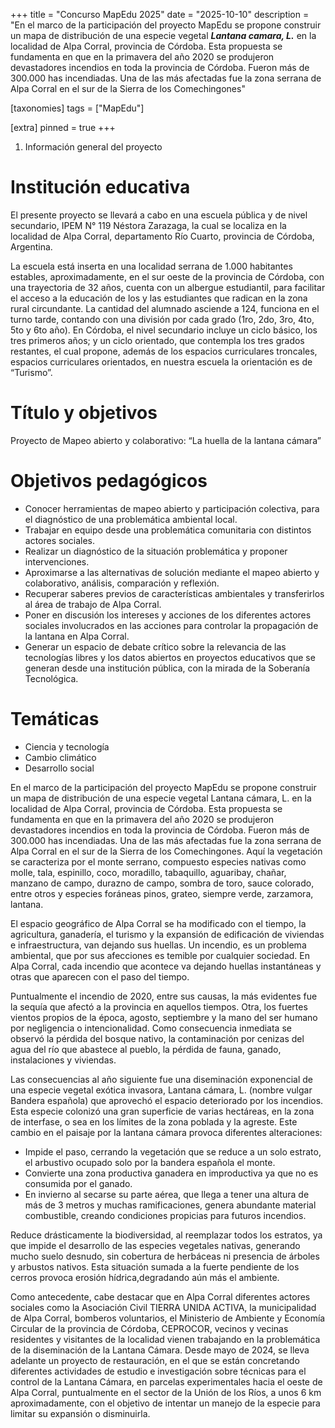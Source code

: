 +++
title = "Concurso MapEdu 2025"
date = "2025-10-10"
description = "En el marco de la participación del proyecto MapEdu se propone construir un mapa de distribución de una especie vegetal ***Lantana camara, L.*** en la localidad de Alpa Corral, provincia de Córdoba. Esta propuesta se fundamenta en que en la primavera del año 2020 se produjeron devastadores incendios en toda la provincia de Córdoba. Fueron más de 300.000 has incendiadas. Una de las más afectadas fue la zona serrana de Alpa Corral en el sur de la Sierra de los Comechingones"

[taxonomies]
tags = ["MapEdu"]

[extra]
pinned = true
+++

1. Información general del proyecto

# Institución educativa

El presente proyecto se llevará a cabo en una escuela pública y de nivel secundario, IPEM N° 119 Néstora Zarazaga, la cual se localiza en la localidad de Alpa Corral, departamento Río Cuarto, provincia de Córdoba, Argentina.

La escuela está inserta en una localidad serrana de 1.000 habitantes estables, aproximadamente, en el sur oeste de la provincia de Córdoba, con una trayectoria de 32 años, cuenta con un albergue estudiantil, para facilitar el acceso a la educación de los y las estudiantes que radican en la zona rural circundante. La cantidad del alumnado asciende a 124, funciona en el turno tarde, contando con una división por cada grado (1ro, 2do, 3ro, 4to, 5to y 6to año). En Córdoba, el nivel secundario incluye un ciclo básico, los tres primeros años; y un ciclo orientado, que contempla los tres grados restantes, el cual propone, además de los espacios curriculares troncales, espacios curriculares orientados, en nuestra escuela la orientación es de “Turismo”.

# Título y objetivos

Proyecto de Mapeo abierto y colaborativo: “La huella de la lantana cámara”

# Objetivos pedagógicos

- Conocer herramientas de mapeo abierto y participación colectiva, para el diagnóstico de una problemática ambiental local.  
- Trabajar en equipo desde una problemática comunitaria con distintos actores sociales.
- Realizar un diagnóstico de la situación problemática y proponer intervenciones.
- Aproximarse a las alternativas de solución mediante el mapeo abierto y colaborativo, análisis, comparación y reflexión.
- Recuperar saberes previos de características ambientales y transferirlos al área de trabajo de Alpa Corral.
- Poner en discusión los intereses y acciones de los diferentes actores sociales involucrados en las acciones para controlar la propagación de la lantana en Alpa Corral.
- Generar un espacio de debate crítico sobre la relevancia de las tecnologías libres y los datos abiertos en proyectos educativos que se generan desde una institución pública, con la mirada de la Soberanía Tecnológica. 

# Temáticas 

- Ciencia y tecnología
- Cambio climático
- Desarrollo social

En el marco de la participación del proyecto MapEdu se propone construir un mapa de distribución de una especie vegetal Lantana cámara, L. en la localidad de Alpa Corral, provincia de Córdoba. Esta propuesta se fundamenta en que en la primavera del año 2020 se produjeron devastadores incendios en toda la provincia de Córdoba. Fueron más de 300.000 has incendiadas. Una de las más afectadas fue la zona serrana de Alpa Corral en el sur de la Sierra de los Comechingones. Aquí la vegetación se caracteriza por el monte serrano, compuesto especies nativas como molle, tala, espinillo, coco, moradillo, tabaquillo, aguaribay, chañar, manzano de campo, durazno de campo, sombra de toro, sauce colorado, entre otros y especies foráneas pinos, grateo, siempre verde, zarzamora, lantana. 

El espacio geográfico de Alpa Corral se ha modificado con el tiempo, la agricultura, ganadería, el turismo y la expansión de edificación de viviendas e infraestructura, van dejando sus huellas. Un incendio, es un problema ambiental, que por sus afecciones es temible por cualquier sociedad. En Alpa Corral, cada incendio que acontece va dejando huellas instantáneas y otras que aparecen con el paso del tiempo.

Puntualmente el incendio de 2020, entre sus causas, la más evidentes fue la sequía que afectó a la provincia en aquellos tiempos. Otra, los fuertes vientos propios de la época, agosto, septiembre y la mano del ser humano por negligencia o intencionalidad. Como consecuencia inmediata se observó la pérdida del bosque nativo, la contaminación por cenizas del agua del río que abastece al pueblo, la pérdida de fauna, ganado,  instalaciones y viviendas. 

Las consecuencias al año siguiente fue una diseminación exponencial de una especie vegetal exótica invasora, Lantana cámara, L. (nombre vulgar Bandera española) que aprovechó el espacio deteriorado por los incendios. Esta especie colonizó una gran superficie de varias hectáreas, en la zona de interfase, o sea en los límites de la zona poblada y la agreste. Este cambio en el paisaje por la lantana cámara provoca diferentes alteraciones:

- Impide el paso, cerrando la vegetación que se reduce a un solo estrato, el arbustivo ocupado solo por la bandera española el monte. 
- Convierte una zona productiva ganadera en improductiva ya que no es consumida por el ganado.
- En invierno al secarse su parte aérea, que llega a tener una altura de más de 3 metros y muchas ramificaciones, genera abundante material combustible, creando condiciones propicias para futuros incendios.

Reduce drásticamente la biodiversidad, al reemplazar todos los estratos, ya que impide el desarrollo de las especies vegetales nativas, generando mucho suelo desnudo, sin cobertura de herbáceas ni presencia de árboles y arbustos nativos. Esta situación sumada a la fuerte pendiente de los cerros provoca erosión hídrica,degradando aún más el ambiente.

Como antecedente, cabe destacar que en Alpa Corral diferentes actores sociales como la Asociación Civil TIERRA UNIDA ACTIVA, la municipalidad de Alpa Corral, bomberos voluntarios, el Ministerio de Ambiente y Economía Circular de la provincia de Córdoba, CEPROCOR, vecinos y vecinas residentes y visitantes de la localidad vienen trabajando en la problemática de la diseminación de la Lantana Cámara.
Desde mayo de 2024, se lleva adelante un proyecto de restauración, en el que  se están concretando diferentes actividades de estudio e investigación sobre técnicas para el control de la Lantana Cámara, en parcelas experimentales hacia el oeste de Alpa Corral, puntualmente en el sector de la Unión de los Ríos, a unos 6 km aproximadamente, con el objetivo de intentar un manejo de la especie para limitar su expansión o disminuirla.
